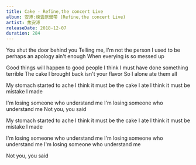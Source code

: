 ```yaml
---
title: Cake - Refine,the concert Live
album: 安溥:煉雲原聲帶 (Refine,the concert Live)
artist: 焦安溥
releaseDate: 2018-12-07
duration: 284
---
```

You shut the door behind you
Telling me, I'm not the person
I used to be perhaps an apology ain't enough
When everying is so messed up

Good things will happen to good people
I think I must have done something terrible
The cake I brought back isn't your flavor
So I alone ate them all

My stomach started to ache
I think it must be the cake I ate
I think it must be mistake I made

I'm losing someone who understand me
I'm losing someone who understand me
Not you, you said

My stomach started to ache
I think it must be the cake I ate
I think it must be mistake I made

I'm losing someone who understand me
I'm losing someone who understand me
I'm losing someone who understand me

Not you, you said